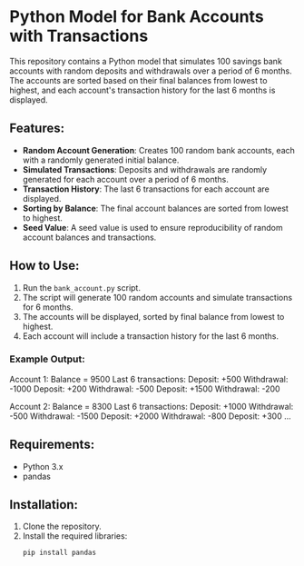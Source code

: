 # Python Model for Bank Accounts with Transactions

This repository contains a Python model that simulates 100 savings bank accounts with random deposits and withdrawals over a period of 6 months. The accounts are sorted based on their final balances from lowest to highest, and each account's transaction history for the last 6 months is displayed.

## Features:
- **Random Account Generation**: Creates 100 random bank accounts, each with a randomly generated initial balance.
- **Simulated Transactions**: Deposits and withdrawals are randomly generated for each account over a period of 6 months.
- **Transaction History**: The last 6 transactions for each account are displayed.
- **Sorting by Balance**: The final account balances are sorted from lowest to highest.
- **Seed Value**: A seed value is used to ensure reproducibility of random account balances and transactions.

## How to Use:
1. Run the `bank_account.py` script.
2. The script will generate 100 random accounts and simulate transactions for 6 months.
3. The accounts will be displayed, sorted by final balance from lowest to highest.
4. Each account will include a transaction history for the last 6 months.

### Example Output:
Account 1: Balance = 9500 Last 6 transactions: Deposit: +500 Withdrawal: -1000 Deposit: +200 Withdrawal: -500 Deposit: +1500 Withdrawal: -200

Account 2: Balance = 8300 Last 6 transactions: Deposit: +1000 Withdrawal: -500 Withdrawal: -1500 Deposit: +2000 Withdrawal: -800 Deposit: +300 ...


## Requirements:
- Python 3.x
- pandas

## Installation:
1. Clone the repository.
2. Install the required libraries:
   ```bash
   pip install pandas

